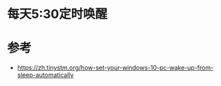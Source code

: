 # 每天5:30定时唤醒



# 参考
- https://zh.tinystm.org/how-set-your-windows-10-pc-wake-up-from-sleep-automatically
